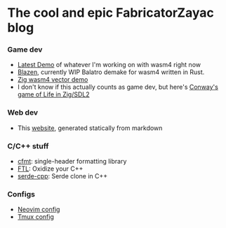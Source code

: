 # The cool and epic FabricatorZayac blog
### Game dev
- [Latest Demo](http://diaco.strangled.net:4444) of whatever I'm working on with wasm4 right now
- [Blazen](https://github.com/FabricatorZayac/blazen), currently WIP Balatro
  demake for wasm4 written in Rust.
- [Zig wasm4 vector demo](zig/wasm4demo.md)
- I don't know if this actually counts as game dev, but here's
  [Conway's game of Life in Zig/SDL2](https://github.com/FabricatorZayac/zig4lyfe)

### Web dev
- This [website](https://github.com/FabricatorZayac/fabricatorzayac.github.io),
  generated statically from markdown

### C/C++ stuff
- [cfmt](https://github.com/FabricatorZayac/cfmt): single-header formatting library
- [FTL](cpp/ftl/ftl.md): Oxidize your C++
- [serde-cpp](cpp/serde/serde.md): Serde clone in C++

### Configs
- [Neovim config](https://github.com/FabricatorZayac/nvim)
- [Tmux config](https://github.com/FabricatorZayac/tmux)
